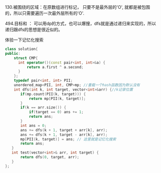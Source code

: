 130.被围绕的区域：在原数组进行标记， 只要不是最外层的'O', 就都是被包围的，所以只需要遍历一次最外层所有的'O'.

494.目标和 ： 可以用dp的方式，也可以爆搜，dfs就是通过递归来实现的，所以递归跟dfs的思想是很近似的。

体验一下记忆化搜索

~~~c++
class solution{
public:
    struct CMP{
      int operator()(const pair<int, int>&a) {
          return a.first ^ a.second;
      }  
    };
    typedef pair<int, int> PII;
	unordered_map<PII, int, CMP>mp; //重载一个hash函数因为默认没有
	int dfs(int k, int target, vector<int>&arr) {//k记录位置
       if(mp.count(PII(k, target))) {
           return mp[PII(k, target)];
       }
       if(k == arr.size()) {
           if(target == 0) ans += 1;
           return ans;
       }
       int ans = 0;
       ans += dfs(k + 1, target + arr[k], arr);
       ans += dfs(k + 1, target - arr[k], arr);
       mp[PII(k, target)] = ans; // 这里就是记忆化搜索
       return ans;
   } 
   int test(vector<int>& arr, int target) {
       return dfs(0, target, arr);
   }
};
~~~



   